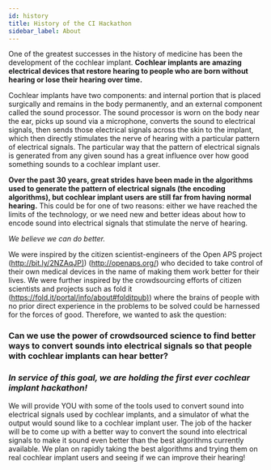 ```yaml
---
id: history
title: History of the CI Hackathon
sidebar_label: About
---
```


One of the greatest successes in the history of medicine has been the development of the cochlear implant. **Cochlear implants are amazing electrical devices that restore hearing to people who are born without hearing or lose their hearing over time.**

Cochlear implants have two components: and internal portion that is placed surgically and remains in the body permanently, and an external component called the sound processor. The sound processor is worn on the body near the ear, picks up sound via a microphone, converts the sound to electrical signals, then sends those electrical signals across the skin to the implant, which then directly stimulates the nerve of hearing with a particular pattern of electrical signals. The particular way that the pattern of electrical signals is generated from any given sound has a great influence over how good something sounds to a cochlear implant user.

**Over the past 30 years, great strides have been made in the algorithms used to generate the pattern of electrical signals (the encoding algorithms), but cochlear implant users are still far from having normal hearing.** This could be for one of two reasons: either we have reached the limits of the technology, or we need new and better ideas about how to encode sound into electrical signals that stimulate the nerve of hearing.

_We believe we can do better._

We were inspired by the citizen scientist-engineers of the Open APS project ([http://bit.ly/2NZAqJP)](http://bit.ly/2NZAqJP)) (http://openaps.org/) who decided to take control of their own medical devices in the name of making them work better for their lives. We were further inspired by the crowdsourcing efforts of citizen scientists and projects such as fold it ([https://fold.it/portal/info/about#folditpub)](https://fold.it/portal/info/about#folditpub)) where the brains of people with no prior direct experience in the problems to be solved could be harnessed for the forces of good. Therefore, we wanted to ask the question:

### **Can we use the power of crowdsourced science to find better ways to convert sounds into electrical signals so that people with cochlear implants can hear better?**

### _In service of this goal, we are holding the first ever cochlear implant hackathon!_

We will provide YOU with some of the tools used to convert sound into electrical signals used by cochlear implants, and a simulator of what the output would sound like to a cochlear implant user. The job of the hacker will be to come up with a better way to convert the sound into electrical signals to make it sound even better than the best algorithms currently available. We plan on rapidly taking the best algorithms and trying them on real cochlear implant users and seeing if we can improve their hearing!
